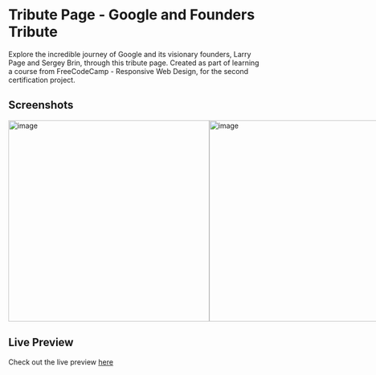 # Tribute Page - Google and Founders Tribute

Explore the incredible journey of Google and its visionary founders, Larry Page and Sergey Brin, through this tribute page. 
Created as part of learning a course from FreeCodeCamp - Responsive Web Design, for the second certification project.

## Screenshots 
<div style="display: flex; justify-content: space-between;">
  <img width="400" alt="image" src="https://github.com/souri-droid/tribute/assets/70069572/6bd5c1b9-57fe-4527-ae44-c277d17b9a75">
  <img width="400" alt="image" src="https://github.com/souri-droid/tribute/assets/70069572/8ce84c68-1adc-4f14-93f2-9a1a68f7e296">
</div>

## Live Preview

Check out the live preview [here](https://souri-droid.github.io/tribute/)
